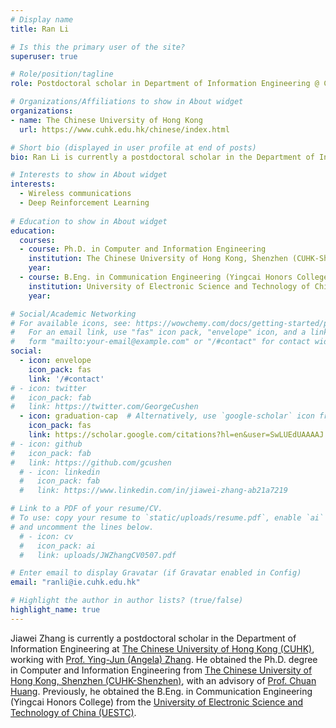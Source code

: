 ```yaml
---
# Display name
title: Ran Li

# Is this the primary user of the site?
superuser: true

# Role/position/tagline
role: Postdoctoral scholar in Department of Information Engineering @ CUHK

# Organizations/Affiliations to show in About widget
organizations:
- name: The Chinese University of Hong Kong
  url: https://www.cuhk.edu.hk/chinese/index.html

# Short bio (displayed in user profile at end of posts)
bio: Ran Li is currently a postdoctoral scholar in the Department of Information Engineering at CUHK, working with Prof. Ying-Jun (Angela) Zhang.

# Interests to show in About widget
interests:
  - Wireless communications
  - Deep Reinforcement Learning
    
# Education to show in About widget
education:
  courses:
  - course: Ph.D. in Computer and Information Engineering
    institution: The Chinese University of Hong Kong, Shenzhen (CUHK-Shenzhen)
    year: 
  - course: B.Eng. in Communication Engineering (Yingcai Honors College)
    institution: University of Electronic Science and Technology of China (UESTC)
    year:

# Social/Academic Networking
# For available icons, see: https://wowchemy.com/docs/getting-started/page-builder/#icons
#   For an email link, use "fas" icon pack, "envelope" icon, and a link in the
#   form "mailto:your-email@example.com" or "/#contact" for contact widget.
social:
  - icon: envelope
    icon_pack: fas
    link: '/#contact'
# - icon: twitter
#   icon_pack: fab
#   link: https://twitter.com/GeorgeCushen
  - icon: graduation-cap  # Alternatively, use `google-scholar` icon from `ai` icon pack
    icon_pack: fas
    link: https://scholar.google.com/citations?hl=en&user=SwLUEdUAAAAJ
# - icon: github
#   icon_pack: fab
#   link: https://github.com/gcushen
  # - icon: linkedin
  #   icon_pack: fab
  #   link: https://www.linkedin.com/in/jiawei-zhang-ab21a7219

# Link to a PDF of your resume/CV.
# To use: copy your resume to `static/uploads/resume.pdf`, enable `ai` icons in `params.toml`, 
# and uncomment the lines below.
  # - icon: cv
  #   icon_pack: ai
  #   link: uploads/JWZhangCV0507.pdf

# Enter email to display Gravatar (if Gravatar enabled in Config)
email: "ranli@ie.cuhk.edu.hk"

# Highlight the author in author lists? (true/false)
highlight_name: true
---
```


Jiawei Zhang is currently a postdoctoral scholar in the Department of Information Engineering at [The Chinese University of Hong Kong (CUHK)](https://www.cuhk.edu.hk), working with [Prof. Ying-Jun (Angela) Zhang](https://staff.ie.cuhk.edu.hk/~yjzhang/). He obtained the Ph.D. degree in Computer and Information Engineering from [The Chinese University of Hong Kong, Shenzhen (CUHK-Shenzhen)](https://www.cuhk.edu.cn), with an advisory of [Prof. Chuan Huang](https://sse.cuhk.edu.cn/faculty/huangchuan). Previously, he obtained the B.Eng. in Communication Engineering (Yingcai Honors College) from the [University of Electronic Science and Technology of China (UESTC)](https://www.uestc.edu.cn).